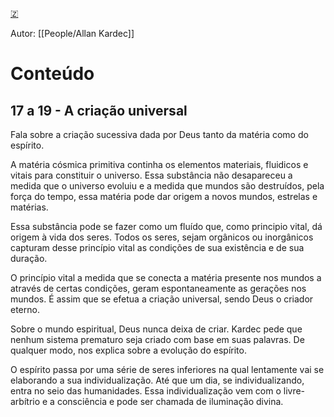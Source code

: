 [🇿](zotero://select/library/items/ZS8U4T4A)

Autor: [[People/Allan Kardec]]  

# Conteúdo

## 17 a 19 - A criação universal

Fala sobre a criação sucessiva dada por Deus tanto da matéria como do espírito.

A matéria cósmica primitiva continha os elementos materiais, fluidicos e vitais para constituir o universo. Essa substância não desapareceu a medida que o universo evoluiu e a medida que mundos são destruídos, pela força do tempo, essa matéria pode dar origem a novos mundos, estrelas e matérias.

Essa substância pode se fazer como um fluído que, como principio vital, dá origem à vida dos seres. Todos os seres, sejam orgânicos ou inorgânicos capturam desse princípio vital as condições de sua existência e de sua duração.

O princípio vital a medida que se conecta a matéria presente nos mundos a através de certas condições, geram espontaneamente as gerações nos mundos. É assim que se efetua a criação universal, sendo Deus o criador eterno.

Sobre o mundo espiritual, Deus nunca deixa de criar. Kardec pede que nenhum sistema prematuro seja criado com base em suas palavras. De qualquer modo, nos explica sobre a evolução do espírito.

O espírito passa por uma série de seres inferiores na qual lentamente vai se elaborando a sua individualização. Até que um dia, se individualizando, entra no seio das humanidades. Essa individualização vem com o livre-arbítrio e a consciência e pode ser chamada de iluminação divina.

